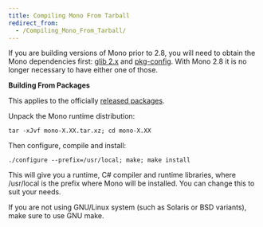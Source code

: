 ```yaml
---
title: Compiling Mono From Tarball
redirect_from:
  - /Compiling_Mono_From_Tarball/
---
```


If you are building versions of Mono prior to 2.8, you will need to obtain the Mono dependencies first: [glib 2.x](http://www.gtk.org) and [pkg-config](http://www.freedesktop.org/software/pkgconfig). With Mono 2.8 it is no longer necessary to have either one of those.

**Building From Packages**

This applies to the officially [released packages](https://download.mono-project.com/sources/mono/).

Unpack the Mono runtime distribution:

    tar -xJvf mono-X.XX.tar.xz; cd mono-X.XX

Then configure, compile and install:

    ./configure --prefix=/usr/local; make; make install

This will give you a runtime, C# compiler and runtime libraries, where /usr/local is the prefix where Mono will be installed. You can change this to suit your needs.

If you are not using GNU/Linux system (such as Solaris or BSD variants), make sure to use GNU make.

